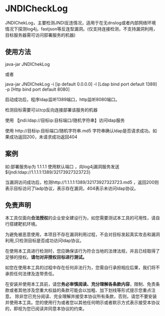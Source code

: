 # JNDICheckLog

JNDIChekLog，主要检测JNDI反连情况，适用于在无dnslog或者内部网络环境情况下探测log4j，fastjson等反连型漏洞。(仅支持连接检测，不支持漏洞利用，目标服务器需可访问部署服务的机器)


## 使用方法
java-jar JNDIChekLog

或者

java-jar JNDIChekLog -i [ip default 0.0.0.0] -l [Ldap bind port default 1389] -p [Http bind port default 8080]

启动成功后，程序ldap监听1389端口，http监听8080端口。

检测目标需要可以tcp反向连接部署该服务的机器

使用 【jndi:ldap://目标ip:目标端口/随机字符串】访问ldap服务

使用 http://目标ip:目标端口/随机字符串.md5 字符串确认ldap是否请求成功。如果成功返回200，未请求成功返回404

## 案例
如:部署服务ip为 1.1.1.1 使用默认端口 ，向log4j漏洞服务发送${jndi:ldap://1.1.1.1:1389/32173927323723}

当漏洞访问成功后，检测http://1.1.1.1:1389/32173927323723.md5 ，返回200则表示目标访问了ladp协议，表示存在漏洞，404表示未访问ldap协议。

## 免责声明

本工具仅面向**合法授权**的企业安全建设行为，如您需要测试本工具的可用性，请自行搭建靶机环境。

为避免被恶意使用，本项目不存在漏洞利用过程，不会对目标发起真实攻击和漏洞利用,只检测目标是否成功访问ldap协议。

在使用本工具进行检测时，您应确保该行为符合当地的法律法规，并且已经取得了足够的授权。**请勿对非授权目标进行测试。**

如您在使用本工具的过程中存在任何非法行为，您需自行承担相应后果，我们将不承担任何法律及连带责任。

在安装并使用本工具前，请您**务必审慎阅读、充分理解各条款内容**，限制、免责条款或者其他涉及您重大权益的条款可能会以加粗、加下划线等形式提示您重点注意。
除非您已充分阅读、完全理解并接受本协议所有条款，否则，请您不要安装并使用本工具。您的使用行为或者您以其他任何明示或者默示方式表示接受本协议的，即视为您已阅读并同意本协议的约束。
